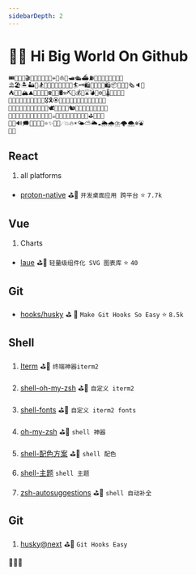 ```yaml
---
sidebarDepth: 2
---
```


# 🎉🐳 Hi Big World On Github

```sh
🎟🤹‍🤹‍🎭🎬🎼🥁🎸🚗🚌🚁✈️🚀⛵️🚤🛥🛳⛴⛽️🚦🚥🚧🚏🗽🗼🏰🎠
⛱🏖🏝🏜🌋🏂🏋️‍🤸🏻‍🤸🏼‍⛹️‍⛹️‍🤺🏄‍🗝🛍🎁🎊🎉🎀🛍📦🎏📯📄🗞🔈📣
⛺️🗻🗻🏔⛰🏤🏥🌆🌁☎️🎥⏰🛢⚒⛏💎💰💡⌛️💣🔪⚙️💉🌡🛁🛀🏿🔑
🏄‍🏊‍🏊‍🚣‍🏆🚴‍🥇🥈🥉🏅🎖🎗🏵🎫🌊🍎🍋🍓🍇🍉🍅🍆🥝🌽🍖🍗
🐴🐌🐝🐋🐬🐅🐆🐳🐪🐘🐏🕊🐇🐓🦌🐎🐿🐉🐲🌸🌼🌻🌞🌝🍄🌾
🍥🍦🍭🎂🍭🍿🍩🍪🌰🥜🍺🍻☕️🍶🍷🥂🥃🍹🍾🏈🏀🥊⛳️🥋🎋🌱
🔕🔔🔊🗯💭🇨🇳🎍⭐️✨🌈🌚☄️💥🔥☀️🌤⛅️🌥☁️🌦🌧⛈🌩🌨❄️⛲️
🍱🍛
```

## React

  1. all platforms

- [proton-native](https://proton-native.js.org/#/) ⛳️🥊 `开发桌面应用 跨平台` ⭐️ `7.7k`

## Vue

  1. Charts
- [laue](https://laue.js.org/examples) ⛳️🥊 `轻量级组件化 SVG 图表库` ⭐️ `40`

## Git

- [hooks/husky](https://github.com/typicode/husky) ⛳ ️🥊 `Make Git Hooks So Easy` ⭐️ `8.5k`

## Shell

  1. [Iterm](https://www.iterm2.com/) ⛳️🥊 `终端神器iterm2`

  2. [shell-oh-my-zsh](https://zhuanlan.zhihu.com/p/37195261) ⛳️🥊 `自定义 iterm2`

  3. [shell-fonts](https://github.com/powerline/fonts) ⛳️🥊 `自定义 iterm2 fonts`

  4. [oh-my-zsh](https://github.com/robbyrussell/oh-my-zsh) ⛳️🥊 `shell 神器`

  5. [shell-配色方案](https://github.com/altercation/solarized) ⛳️🥊 `shell 配色`

  6. [shell-主题](https://github.com/fcamblor/oh-my-zsh-agnoster-fcamblor.git) `shell 主题`

  7. [zsh-autosuggestions]( https://github.com/zsh-users/zsh-autosuggestions) ⛳️🥊 `shell 自动补全`

## Git

 1. [husky@next](https://github.com/typicode/husky) ⛳️🥊 `Git Hooks Easy`

🚀🚀🚀
